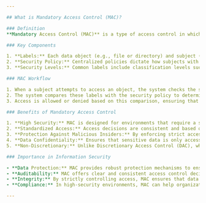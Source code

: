 ```yaml
---

## What is Mandatory Access Control (MAC)?

### Definition
**Mandatory Access Control (MAC)** is a type of access control in which the operating system constrains the ability of a subject or initiator (typically a user) to access or generally perform some sort of operation on an object (e.g., a file or resource) based on a set of predefined security policies. Access permissions are determined by system labels (often representing classification levels) attached to both subjects and objects.

### Key Components

1. **Labels:** Each data object (e.g., file or directory) and subject (e.g., user or process) is assigned a security label.
2. **Security Policy:** Centralized policies dictate how subjects with certain labels can access objects with specific labels.
3. **Security Levels:** Common labels include classification levels such as "Top Secret," "Secret," "Confidential," and "Unclassified."

### MAC Workflow

1. When a subject attempts to access an object, the system checks the security labels of both.
2. The system compares these labels with the security policy to determine if access should be granted.
3. Access is allowed or denied based on this comparison, ensuring that the system enforces the organization's security policy at all times.

### Benefits of Mandatory Access Control

1. **High Security:** MAC is designed for environments that require a strict security posture, such as government or military systems.
2. **Standardized Access:** Access decisions are consistent and based on centralized policies, not individual user settings.
3. **Protection Against Malicious Insiders:** By enforcing strict access controls, MAC helps mitigate threats posed by users with malicious intent.
4. **Data Confidentiality:** Ensures that sensitive data is only accessible to users with the appropriate clearance level.
5. **Non-Discretionary:** Unlike Discretionary Access Control (DAC), where users have some discretion over permissions, MAC allows minimal user discretion, ensuring a uniform security stance.

### Importance in Information Security

- **Data Protection:** MAC provides robust protection mechanisms to ensure data remains confidential and is accessed only by authorized entities.
- **Auditability:** MAC offers clear and consistent access control decisions, simplifying the audit process.
- **Integrity:** By strictly controlling access, MAC ensures that data integrity is maintained, preventing unauthorized data modification.
- **Compliance:** In high-security environments, MAC can help organizations meet regulatory or organizational security requirements.

---
```


